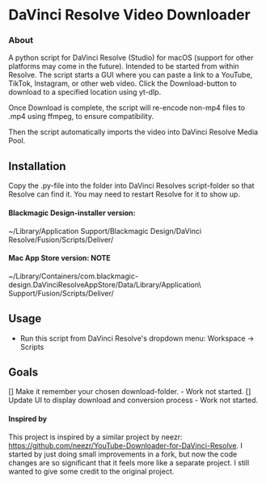 # DaVinci Resolve Video Downloader


### About
A python script for DaVinci Resolve (Studio) for macOS (support for other platforms may come in the future). Intended to be started from within Resolve.
The script starts a GUI where you can paste a link to a YouTube, TikTok, Instagram, or other web video. Click the Download-button to download to a specified location using yt-dlp.

Once Download is complete, the script will re-encode non-mp4 files to .mp4 using ffmpeg, to ensure compatibility.

Then the script automatically imports the video into DaVinci Resolve Media Pool.



## Installation
Copy the .py-file into the folder into DaVinci Resolves script-folder so that Resolve can find it. You may need to restart Resolve for it to show up.

#### Blackmagic Design-installer version:
~/Library/Application Support/Blackmagic Design/DaVinci Resolve/Fusion/Scripts/Deliver/

#### Mac App Store version: NOTE
~/Library/Containers/com.blackmagic-design.DaVinciResolveAppStore/Data/Library/Application\ Support/Fusion/Scripts/Deliver/


## Usage
- Run this script from DaVinci Resolve's dropdown menu: Workspace -> Scripts


## Goals
[] Make it remember your chosen download-folder.
	- Work not started.
[] Update UI to display download and conversion process
	- Work not started.



#### Inspired by
This project is inspired by a similar project by neezr: https://github.com/neezr/YouTube-Downloader-for-DaVinci-Resolve.
I started by just doing small improvements in a fork, but now the code changes are so significant that it feels more like a separate project. I still wanted to give some credit to the original project.
